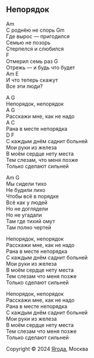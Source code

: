 ## Непорядок

Am     
С роднёю не спорь   Gm  
Где вырос — пригодился  
Семью не позорь  
Стерпелся и слюбился  
F  
Отмерил семь раз   G  
Отрежь — и будь что будет  
Am                               E  
И что теперь скажут  
Все эти люди?  

A                                  G  
Непорядок, непорядок  
A                                        G  
Расскажи мне, как не надо  
A                       C  
Рана в месте непорядка  
D                                     F  
С каждым днём саднит больней  
Мои руки из железа  
В моём сердце нету места  
Тем слезам, что меня позже  
Только сделают сильней  

Am G  
Мы сидели тихо  
Не будили лихо  
Чтобы всё в порядке  
Всё как у людей  
Но не доглядели  
Но не угадали  
Там где тихий омут  
Там полно чертей  

Непорядок, непорядок  
Расскажи мне, как не надо  
Рана в месте непорядка  
С каждым днём саднит больней  
Мои руки из железа  
В моём сердце нету места  
Тем слезам что меня позже  
Только сделают сильней  

Непорядок, непорядок  
Расскажи мне, как не надо  
Рана в месте непорядка  
С каждым днём саднит больней  
Мои руки из железа  
В моём сердце нету места  
Тем слезам что меня позже  
Только сделают сильней  

Copyright © 2024 [Ягода](https://yagoda.band/), Москва
